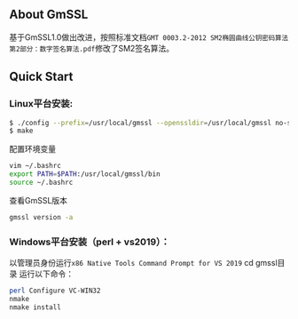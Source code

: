 ## About GmSSL
基于GmSSL1.0做出改进，按照标准文档`GMT 0003.2-2012 SM2椭圆曲线公钥密码算法第2部分：数字签名算法.pdf`修改了SM2签名算法。

## Quick Start

 ### Linux平台安装:

 ```sh
 $ ./config --prefix=/usr/local/gmssl --openssldir=/usr/local/gmssl no-shared
 $ make
 ```

配置环境变量

 ```sh
vim ~/.bashrc
export PATH=$PATH:/usr/local/gmssl/bin
source ~/.bashrc
 ```

查看GmSSL版本

 ```sh
 gmssl version -a
 ```


### Windows平台安装（perl + vs2019）：

以管理员身份运行`x86 Native Tools Command Prompt for VS 2019`
cd gmssl目录
运行以下命令：

 ```sh
perl Configure VC-WIN32
nmake 
nmake install
 ```